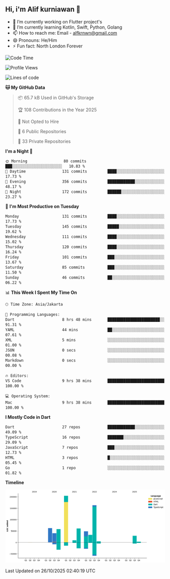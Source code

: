 ## Hi, i'm Alif kurniawan 👋

- 🔭 I’m currently working on Flutter project's
- 🌱 I’m currently learning Kotlin, Swift, Python, Golang
- 📫 How to reach me: Email - alfkrnwn@gmail.com
- 😄 Pronouns: He/Him
- ⚡ Fun fact: North London Forever

<!--START_SECTION:waka-->
![Code Time](http://img.shields.io/badge/Code%20Time-389%20hrs%2037%20mins-blue)

![Profile Views](http://img.shields.io/badge/Profile%20Views-12-blue)

![Lines of code](https://img.shields.io/badge/From%20Hello%20World%20I%27ve%20Written-714.5%20thousand%20lines%20of%20code-blue)

**🐱 My GitHub Data** 

> 📦 65.7 kB Used in GitHub's Storage 
 > 
> 🏆 108 Contributions in the Year 2025
 > 
> 🚫 Not Opted to Hire
 > 
> 📜 6 Public Repositories 
 > 
> 🔑 33 Private Repositories 
 > 
**I'm a Night 🦉** 

```text
🌞 Morning                80 commits          ███░░░░░░░░░░░░░░░░░░░░░░   10.83 % 
🌆 Daytime                131 commits         ████░░░░░░░░░░░░░░░░░░░░░   17.73 % 
🌃 Evening                356 commits         ████████████░░░░░░░░░░░░░   48.17 % 
🌙 Night                  172 commits         ██████░░░░░░░░░░░░░░░░░░░   23.27 % 
```
📅 **I'm Most Productive on Tuesday** 

```text
Monday                   131 commits         ████░░░░░░░░░░░░░░░░░░░░░   17.73 % 
Tuesday                  145 commits         █████░░░░░░░░░░░░░░░░░░░░   19.62 % 
Wednesday                111 commits         ████░░░░░░░░░░░░░░░░░░░░░   15.02 % 
Thursday                 120 commits         ████░░░░░░░░░░░░░░░░░░░░░   16.24 % 
Friday                   101 commits         ███░░░░░░░░░░░░░░░░░░░░░░   13.67 % 
Saturday                 85 commits          ███░░░░░░░░░░░░░░░░░░░░░░   11.50 % 
Sunday                   46 commits          ██░░░░░░░░░░░░░░░░░░░░░░░   06.22 % 
```


📊 **This Week I Spent My Time On** 

```text
🕑︎ Time Zone: Asia/Jakarta

💬 Programming Languages: 
Dart                     8 hrs 48 mins       ███████████████████████░░   91.31 % 
YAML                     44 mins             ██░░░░░░░░░░░░░░░░░░░░░░░   07.61 % 
XML                      5 mins              ░░░░░░░░░░░░░░░░░░░░░░░░░   01.00 % 
JSON                     0 secs              ░░░░░░░░░░░░░░░░░░░░░░░░░   00.08 % 
Markdown                 0 secs              ░░░░░░░░░░░░░░░░░░░░░░░░░   00.00 % 

🔥 Editors: 
VS Code                  9 hrs 38 mins       █████████████████████████   100.00 % 

💻 Operating System: 
Mac                      9 hrs 38 mins       █████████████████████████   100.00 % 
```

**I Mostly Code in Dart** 

```text
Dart                     27 repos            ████████████░░░░░░░░░░░░░   49.09 % 
TypeScript               16 repos            ███████░░░░░░░░░░░░░░░░░░   29.09 % 
JavaScript               7 repos             ███░░░░░░░░░░░░░░░░░░░░░░   12.73 % 
HTML                     3 repos             █░░░░░░░░░░░░░░░░░░░░░░░░   05.45 % 
Go                       1 repo              ░░░░░░░░░░░░░░░░░░░░░░░░░   01.82 % 
```



**Timeline**

![Lines of Code chart](https://raw.githubusercontent.com/awanderer11/awanderer11/main/assets/bar_graph.png)


 Last Updated on 26/10/2025 02:40:19 UTC
<!--END_SECTION:waka-->
